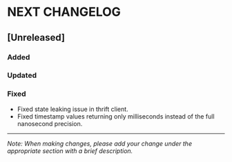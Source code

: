 # NEXT CHANGELOG

## [Unreleased]

### Added

### Updated

### Fixed
- Fixed state leaking issue in thrift client.
- Fixed timestamp values returning only milliseconds instead of the full nanosecond precision.
---
*Note: When making changes, please add your change under the appropriate section with a brief description.* 
